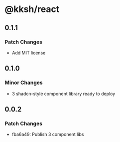 # @kksh/react

## 0.1.1

### Patch Changes

- Add MIT license

## 0.1.0

### Minor Changes

- 3 shadcn-style component library ready to deploy

## 0.0.2

### Patch Changes

- fba6a49: Publish 3 component libs
